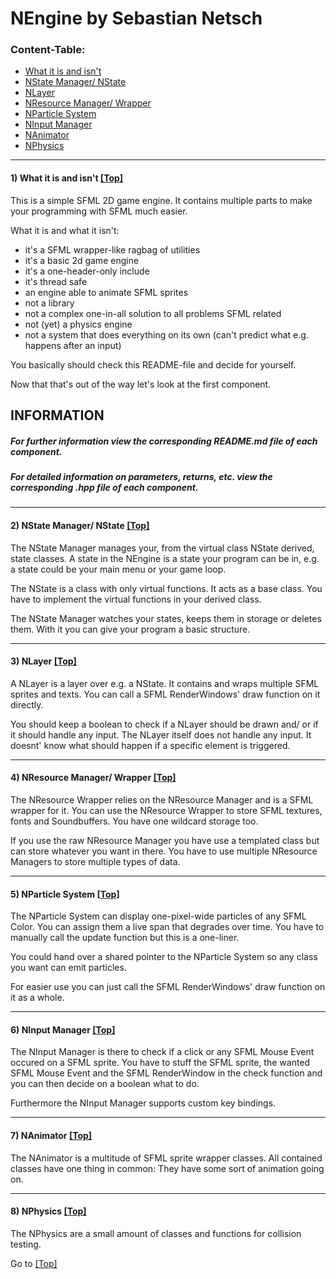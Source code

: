 <a name="top" />

# NEngine by Sebastian Netsch

### Content-Table:
- [What it is and isn't](#introduction)
- [NState Manager/ NState](#nstate_manager)
- [NLayer](#nlayer)
- [NResource Manager/ Wrapper](#nresource_manager)
- [NParticle System](#nparticle_system)
- [NInput Manager](#ninput_manager)
- [NAnimator](#nanimator)
- [NPhysics](#nphysics)

---

#### <a name="introduction" /> 1) What it is and isn't [ [Top] ](#top)
This is a simple SFML 2D game engine.
It contains multiple parts to make your programming with SFML much easier.

What it is and what it isn't:
- it's a SFML wrapper-like ragbag of utilities
- it's a basic 2d game engine
- it's a one-header-only include
- it's thread safe
- an engine able to animate SFML sprites
- not a library
- not a complex one-in-all solution to all problems SFML related
- not (yet) a physics engine
- not a system that does everything on its own (can't predict what e.g. happens after an input)

You basically should check this README-file and decide for yourself.

Now that that's out of the way let's look at the first component.

## INFORMATION
##### For further information view the corresponding README.md file of each component.
##### For detailed information on parameters, returns, etc. view the corresponding .hpp file of each component.

---

#### <a name="nstate_manager" /> 2) NState Manager/ NState [ [Top] ](#top)
The NState Manager manages your, from the virtual class NState derived, state classes.
A state in the NEngine is a state your program can be in, e.g. a state could be your main menu or your game loop.

The NState is a class with only virtual functions. It acts as a base class.
You have to implement the virtual functions in your derived class.

The NState Manager watches your states, keeps them in storage or deletes them.
With it you can give your program a basic structure.

---

#### <a name="nlayer" /> 3) NLayer [ [Top] ](#top)
A NLayer is a layer over e.g. a NState. It contains and wraps multiple SFML sprites and texts.
You can call a SFML RenderWindows' draw function on it directly.

You should keep a boolean to check if a NLayer should be drawn and/ or if it should handle any input.
The NLayer itself does not handle any input. It doesnt' know what should happen if a specific element is triggered.

---

#### <a name="nresource_manager" /> 4) NResource Manager/ Wrapper [ [Top] ](#top)
The NResource Wrapper relies on the NResource Manager and is a SFML wrapper for it.
You can use the NResource Wrapper to store SFML textures, fonts and Soundbuffers. You have one wildcard storage too.

If you use the raw NResource Manager you have use a templated class but can store whatever you want in there.
You have to use multiple NResource Managers to store multiple types of data.

---

#### <a name="nparticle_system" /> 5) NParticle System [ [Top] ](#top)
The NParticle System can display one-pixel-wide particles of any SFML Color. You can assign them a live span that degrades over time.
You have to manually call the update function but this is a one-liner.

You could hand over a shared pointer to the NParticle System so any class you want can emit particles.

For easier use you can just call the SFML RenderWindows' draw function on it as a whole.

---

#### <a name="ninput_manager" /> 6) NInput Manager [ [Top] ](#top)
The NInput Manager is there to check if a click or any SFML Mouse Event occured on a SFML sprite.
You have to stuff the SFML sprite, the wanted SFML Mouse Event and the SFML RenderWindow in the check function and you can then decide on a boolean what to do.

Furthermore the NInput Manager supports custom key bindings.

---

#### <a name="nanimator" /> 7) NAnimator [ [Top] ](#top)
The NAnimator is a multitude of SFML sprite wrapper classes.
All contained classes have one thing in common: They have some sort of animation going on.

---

#### <a name="nphysics" /> 8) NPhysics [ [Top] ](#top)
The NPhysics are a small amount of classes and functions for collision testing.

Go to [ [Top] ](#top)
